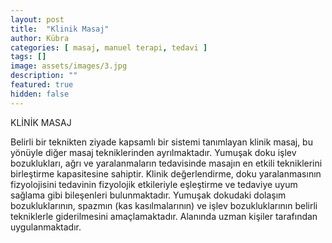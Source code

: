 ```yaml
---
layout: post
title:  "Klinik Masaj"
author: Kübra
categories: [ masaj, manuel terapi, tedavi ]
tags: []
image: assets/images/3.jpg
description: ""
featured: true
hidden: false
---
```


KLİNİK MASAJ

Belirli bir teknikten ziyade kapsamlı bir sistemi tanımlayan klinik masaj, bu yönüyle diğer masaj tekniklerinden ayrılmaktadır. Yumuşak doku işlev bozuklukları, ağrı ve yaralanmaların tedavisinde masajın en etkili tekniklerini birleştirme kapasitesine sahiptir. Klinik değerlendirme, doku yaralanmasının fizyolojisini tedavinin fizyolojik etkileriyle eşleştirme ve tedaviye uyum sağlama gibi bileşenleri bulunmaktadır. Yumuşak dokudaki dolaşım bozukluklarının, spazmın (kas kasılmalarının) ve işlev bozukluklarının belirli tekniklerle giderilmesini amaçlamaktadır. Alanında uzman kişiler tarafından uygulanmaktadır. 
